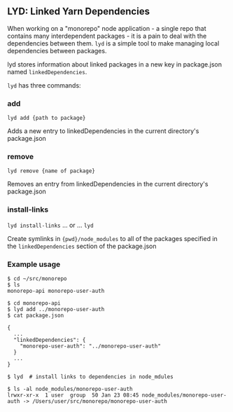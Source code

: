 ## LYD: Linked Yarn Dependencies

When working on a "monorepo" node application - a single repo that contains many interdependent packages - it is a pain to deal with the dependencies between them.
`lyd` is a simple tool to make managing local dependencies between packages.

lyd stores information about linked packages in a new key in package.json named `linkedDependencies`.

`lyd` has three commands:

### add

`lyd add {path to package}`

Adds a new entry to linkedDependencies in the current directory's package.json

### remove

`lyd remove {name of package}`

Removes an entry from linkedDependencies in the current directory's package.json

### install-links

`lyd install-links`
... or ...
`lyd`

Create symlinks in `{pwd}/node_modules` to all of the packages specified in the `linkedDependencies` section of the package.json

### Example usage

```shell
$ cd ~/src/monorepo
$ ls
monorepo-api monorepo-user-auth

$ cd monorepo-api
$ lyd add ../monorepo-user-auth
$ cat package.json

{
  ...
  "linkedDependencies": {
    "monorepo-user-auth": "../monorepo-user-auth"
  }
  ...
}

$ lyd  # install links to dependencies in node_mdules

$ ls -al node_modules/monorepo-user-auth
lrwxr-xr-x  1 user  group  50 Jan 23 08:45 node_modules/monorepo-user-auth -> /Users/user/src/monorepo/monorepo-user-auth

```

